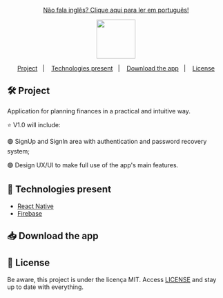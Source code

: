 <p align="center">
  <a href="https://github.com/laysaalves/banknotes-app/blob/main/README-PTBR.md">Não fala inglês? Clique aqui para ler em português!</a>
  </p>

  <div align="center">
   <img src=".github/project-logo.jpeg" height="90">
</div> 

<p align="center">  
  <a href="#-project">Project</a>&nbsp;&nbsp;&nbsp;|&nbsp;&nbsp;&nbsp;
  <a href="#-technologies-present">Technologies present</a>&nbsp;&nbsp;&nbsp;|&nbsp;&nbsp;&nbsp;
  <a href="#-download-the-app">Download the app</a>&nbsp;&nbsp;&nbsp;|&nbsp;&nbsp;&nbsp;
  <a href="#-license">License</a>
</p>

## 🛠️ Project

<p>Application for planning finances in a practical and intuitive way.</p>
<p>⭐ V1.0 will include:<p>
<p align="left">🟢 SignUp and SignIn area with authentication and password recovery system;</p>
<p align="left">🟢 Design UX/UI to make full use of the app's main features.</p>

## 🚀 Technologies present

- [React Native](https://reactnative.dev/)
- [Firebase](https://firebase.google.com/)

## 📥 Download the app



## 🔐 License

Be aware, this project is under the licença MIT. Access [LICENSE](LICENSE) and stay up to date with everything.
